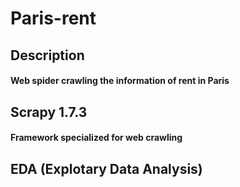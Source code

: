 # Paris-rent
## Description
#### Web spider crawling the information of rent in Paris
## Scrapy 1.7.3
#### Framework specialized for web crawling

## EDA (Explotary Data Analysis)
